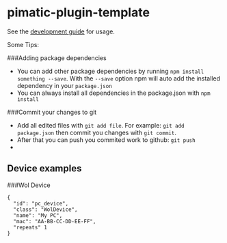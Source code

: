 pimatic-plugin-template
=======================

See the [development guide](http://pimatic.org/guide/development/required-skills-readings/) for
usage.

Some Tips:

###Adding package dependencies
* You can add other package dependencies by running `npm install something --save`. With the `--save`
  option npm will auto add the installed dependency in your `package.json`
* You can always install all dependencies in the package.json with `npm install`

###Commit your changes to git
* Add all edited files with `git add file`. For example: `git add package.json` then commit you changes 
  with `git commit`.
* After that you can push you commited work to github: `git push`
* 

Device examples
---------------

###Wol Device

    { 
      "id": "pc_device",
      "class": "WolDevice", 
      "name": "My PC",
      "mac": "AA-BB-CC-DD-EE-FF",
      "repeats" 1
    }
